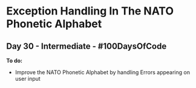 # Exception Handling In The NATO Phonetic Alphabet
## Day 30 - Intermediate - \#100DaysOfCode

**To do:**
* Improve the NATO Phonetic Alphabet by handling Errors appearing on user input
